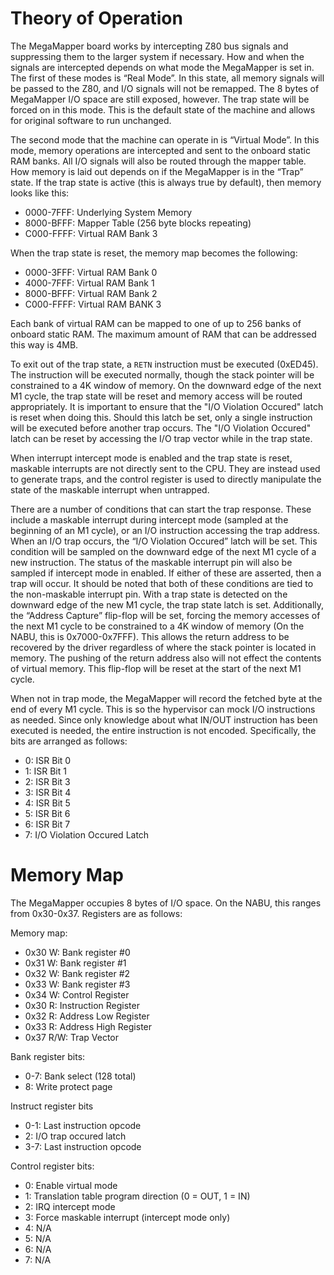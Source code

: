 # Theory of Operation

The MegaMapper board works by intercepting Z80 bus signals and suppressing them to the larger system if necessary. How and when the signals are intercepted depends on what mode the MegaMapper is set in. The first of these modes is “Real Mode”. In this state, all memory signals will be passed to the Z80, and I/O signals will not be remapped. The 8 bytes of MegaMapper I/O space are still exposed, however. The trap state will be forced on in this mode. This is the default state of the machine and allows for original software to run unchanged.

The second mode that the machine can operate in is “Virtual Mode”. In this mode, memory operations are intercepted and sent to the onboard static RAM banks. All I/O signals will also be routed through the mapper table. How memory is laid out depends on if the MegaMapper is in the “Trap” state. If the trap state is active (this is always true by default), then memory looks like this:

- 0000-7FFF: Underlying System Memory
- 8000-BFFF: Mapper Table (256 byte blocks repeating)
- C000-FFFF: Virtual RAM Bank 3

When the trap state is reset, the memory map becomes the following:

- 0000-3FFF: Virtual RAM Bank 0
- 4000-7FFF: Virtual RAM Bank 1
- 8000-BFFF: Virtual RAM Bank 2
- C000-FFFF: Virtual RAM BANK 3

Each bank of virtual RAM can be mapped to one of up to 256 banks of onboard static RAM. The maximum amount of RAM that can be addressed this way is 4MB.

To exit out of the trap state, a `RETN` instruction must be executed (0xED45). The instruction will be executed normally, though the stack pointer will be constrained to a 4K window of memory. On the downward edge of the next M1 cycle, the trap state will be reset and memory access will be routed appropriately. It is important to ensure that the "I/O Violation Occured" latch is reset when doing this. Should this latch be set, only a single instruction will be executed before another trap occurs. The "I/O Violation Occured" latch can be reset by accessing the I/O trap vector while in the trap state.

When interrupt intercept mode is enabled and the trap state is reset, maskable interrupts are not directly sent to the CPU. They are instead used to generate traps, and the control register is used to directly manipulate the state of the maskable interrupt when untrapped.

There are a number of conditions that can start the trap response. These include a maskable interrupt during intercept mode (sampled at the beginning of an M1 cycle), or an I/O instruction accessing the trap address. When an I/O trap occurs, the “I/O Violation Occured” latch will be set. This condition will be sampled on the downward edge of the next M1 cycle of a new instruction. The status of the maskable interrupt pin will also be sampled if intercept mode in enabled. If either of these are asserted, then a trap will occur. It should be noted that both of these conditions are tied to the non-maskable interrupt pin. With a trap state is detected on the downward edge of the new M1 cycle, the trap state latch is set. Additionally, the “Address Capture” flip-flop will be set, forcing the memory accesses of the next M1 cycle to be constrained to a 4K window of memory (On the NABU, this is 0x7000-0x7FFF). This allows the return address to be recovered by the driver regardless of where the stack pointer is located in memory. The pushing of the return address also will not effect the contents of virtual memory. This flip-flop will be reset at the start of the next M1 cycle.

When not in trap mode, the MegaMapper will record the fetched byte at the end of every M1 cycle. This is so the hypervisor can mock I/O instructions as needed. Since only knowledge about what IN/OUT instruction has been executed is needed, the entire instruction is not encoded. Specifically, the bits are arranged as follows:

- 0: ISR Bit 0
- 1: ISR Bit 1
- 2: ISR Bit 3
- 3: ISR Bit 4
- 4: ISR Bit 5
- 5: ISR Bit 6
- 6: ISR Bit 7
- 7: I/O Violation Occured Latch

# Memory Map

The MegaMapper occupies 8 bytes of I/O space. On the NABU, this ranges from 0x30-0x37. Registers are as follows:

Memory map:
- 0x30 W: Bank register #0
- 0x31 W: Bank register #1
- 0x32 W: Bank register #2
- 0x33 W: Bank register #3
- 0x34 W: Control Register
- 0x30 R: Instruction Register
- 0x32 R: Address Low Register
- 0x33 R: Address High Register
- 0x37 R/W: Trap Vector

Bank register bits:
- 0-7: Bank select (128 total)
- 8: Write protect page

Instruct register bits
- 0-1: Last instruction opcode
- 2: I/O trap occured latch
- 3-7: Last instruction opcode

Control register bits:
- 0: Enable virtual mode
- 1: Translation table program direction (0 = OUT, 1 = IN)
- 2: IRQ intercept mode
- 3: Force maskable interrupt (intercept mode only)
- 4: N/A
- 5: N/A
- 6: N/A
- 7: N/A



